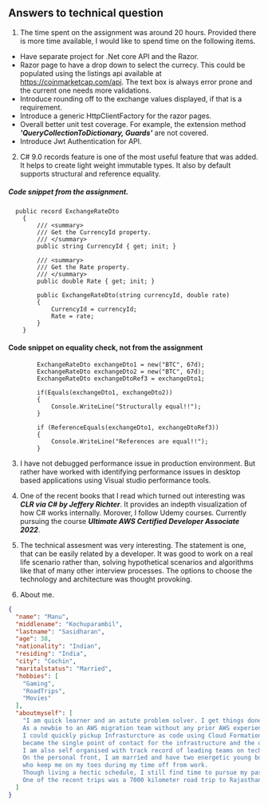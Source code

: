 ## Answers to technical question

1. The time spent on the assignment was around 20 hours. 
Provided there is more time available, I would like to spend time on the following items.
- Have separate project for .Net core API and the Razor.
-   Razor page to have a drop down to select the currecy. This could be populated using the listings api available at https://coinmarketcap.com/api. The text box is always error prone and the current one needs more validations.
-   Introduce rounding off to the exchange values displayed, if that is a requirement.
-   Introduce a generic HttpClientFactory for the razor pages.
-   Overall better unit test coverage. For example, the extension method ***'QueryCollectionToDictionary, Guards'*** are not covered.
-   Introduce Jwt Authentication for API.

2. C# 9.0 records feature is one of the most useful feature that was added. It helps to create light weight immutable types. It also by default supports structural and reference equality. 
##### Code snippet from the assignment.
```
  public record ExchangeRateDto
    {
        /// <summary>
        /// Get the CurrencyId property.
        /// </summary>
        public string CurrencyId { get; init; }

        /// <summary>
        /// Get the Rate property.
        /// </summary>
        public double Rate { get; init; }

        public ExchangeRateDto(string currencyId, double rate)
        {
            CurrencyId = currencyId;
            Rate = rate;
        }
    }
```
#### Code snippet on equality check, not from the assignment
```
        ExchangeRateDto exchangeDto1 = new("BTC", 67d);
        ExchangeRateDto exchangeDto2 = new("BTC", 67d);
        ExchangeRateDto exchangeDtoRef3 = exchangeDto1;

        if(Equals(exchangeDto1, exchangeDto2))
        {
            Console.WriteLine("Structurally equal!!");
        }

        if (ReferenceEquals(exchangeDto1, exchangeDtoRef3))
        {
            Console.WriteLine("References are equal!!");
        }
```

3. I have not debugged performance issue in production environment. But rather have worked with identifying performance issues in desktop based applications using Visual studio performance tools.

4. One of the recent books that I read which turned out interesting was  ***CLR via C# by Jeffery Richter***. It provides an indepth visualization of how C# works internally.
Morover, I follow Udemy courses. Currently pursuing the course ***Ultimate AWS Certified Developer Associate 2022***.

5. The technical assesment was very interesting. The statement is one, that can be easily related by a developer. It was good to work on a real life scenario rather than, solving hypothetical scenarios and algorithms like that of many other interview processes. The options to choose the technology and architecture was thought provoking.

6. About me.
```json
{
  "name": "Manu",
  "middlename": "Kochuparambil",
  "lastname": "Sasidharan",
  "age": 38,
  "nationality": "Indian",
  "residing": "India",
  "city": "Cochin",
  "maritalstatus": "Married",
  "hobbies": [
    "Gaming",
    "RoadTrips",
    "Movies"
  ],
  "aboutmyself": [
    "I am quick learner and an astute problem solver. I get things done. 
	As a newbie to an AWS migration team without any prior AWS experience, 
	I could quickly pickup Infrasturcture as code using Cloud Formation and 
	became the single point of contact for the infrastructure and the deployment pipeline creation. 
	I am also self organised with track record of leading teams on technical and delivery front. 
	On the personal front, I am married and have two energetic young boys, 
	who keep me on my toes during my time off from work. 
	Though living a hectic schedule, I still find time to pursue my passion to travel, especially roadtrips. 
	One of the recent trips was a 7000 kilometer road trip to Rajasthan travelling across 7 states in India."
  ] 
}
```  
